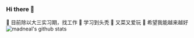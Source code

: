 ### Hi there 👋

<!--
**jjpaifyh/jjpaifyh** is a ✨ _special_ ✨ repository because its `README.md` (this file) appears on your GitHub profile.

Here are some ideas to get you started:

- 🔭 I’m currently working on ...
- 🌱 I’m currently learning ...
- 👯 I’m looking to collaborate on ...
- 🤔 I’m looking for help with ...
- 💬 Ask me about ...
- 📫 How to reach me: ...
- 😄 Pronouns: ...
- ⚡ Fun fact: ...
-->

🔭 目前除以大三实习期，找工作
🌱 学习到头秃
👯 又菜又爱玩
🤔 希望我能越来越好
![madneal's github stats](https://github-readme-stats.vercel.app/api?username=jjpaifyh&show_icons=true&theme=radical) 
